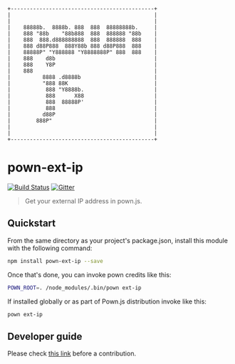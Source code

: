 ```
+---------------------------------------------+
|                                             |
|                                             |
|    88888b.  8888b. 888  888  88888888b.     |
|    888 "88b    "88b888  888  888888 "88b    |
|    888  888.d888888888  888  888888  888    |
|    888 d88P888  888Y88b 888 d88P888  888    |
|    88888P" "Y888888 "Y8888888P" 888  888    |
|    888    d8b                               |
|    888    Y8P                               |
|    888                                      |
|          8888 .d8888b                       |
|          "888 88K                           |
|           888 "Y8888b.                      |
|           888      X88                      |
|           888  88888P'                      |
|           888                               |
|          d88P                               |
|        888P"                                |
|                                             |
|                                             |
+---------------------------------------------+
```

# pown-ext-ip

[![Build Status](https://travis-ci.org/jesusprubio/pown-ext-ip.svg?branch=master)](https://travis-ci.org/jesusprubio/pown-ext-ip)
[![Gitter](https://img.shields.io/gitter/room/nwjs/nw.js.svg)](https://gitter.im/pownjs/Lobby)

> Get your external IP address in pown.js.

## Quickstart

From the same directory as your project's package.json, install this module with the following command:

```sh
npm install pown-ext-ip --save
```

Once that's done, you can invoke pown credits like this:

```sh
POWN_ROOT=. /node_modules/.bin/pown ext-ip
```

If installed globally or as part of Pown.js distribution invoke like this:

```sh
pown ext-ip
```

## Developer guide

Please check [this link](https://github.com/jesusprubio/dev-guide) before a contribution.

